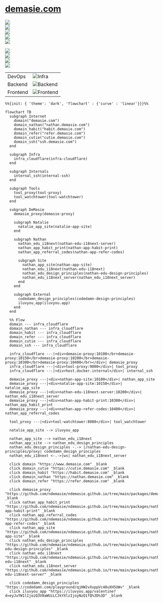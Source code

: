 # [demasie.com](https://demasie.com)

<a href="https://www.demasie.com"><img src="https://img.shields.io/website.svg?label=demasie.com&url=http%3A%2F%2Fwww.demasie.com/health"/></a><br/>
<a href="https://nathan.demasie.com"><img src="https://img.shields.io/website.svg?label=nathan.demasie.com&url=http%3A%2F%2Fnathan.demasie.com/health"/></a><br/>
<a href="https://habit.demasie.com"><img src="https://img.shields.io/website.svg?label=habit.demasie.com&url=http%3A%2F%2Fhabit.demasie.com/health"/></a><br/>
<a href="https://refer.demasie.com"><img src="https://img.shields.io/website.svg?label=refer.demasie.com&url=http%3A%2F%2Frefer.demasie.com/health"/></a><br/>
<a href="https://ssh.demasie.com"><img src="https://img.shields.io/website.svg?label=ssh.demasie.com&url=http%3A%2F%2Fssh.demasie.com/health"/></a><br/>

<img src="https://img.shields.io/website.svg?label=nathan-app-site&url=http%3A%2F%2Fnathan-app-site.demasie.com/health"/><br/>
<img src="https://img.shields.io/website.svg?label=nathan-edu-i18next-server&url=http%3A%2F%2Fnathan-edu-i18next-server.demasie.com/health"/><br/>
<img src="https://img.shields.io/website.svg?label=nathan-app-habit-print&url=http%3A%2F%2Fnathan-app-habit-print.demasie.com/health"/><br/>
<img src="https://img.shields.io/website.svg?label=nathan-app-refer-codes&url=http%3A%2F%2Fnathan-app-refer-codes.demasie.com/health"/><br/>

<!-- ![GitHub Workflow Status](https://img.shields.io/github/actions/workflow/status/ndemasie/ndemasie.github.io/deploy-ec2.yml) -->

|          |                                                                             |
| -------- | --------------------------------------------------------------------------- |
| DevOps   | ![Infra](https://skillicons.dev/icons?i=cloudflare,raspberrypi,docker)<br/> |
| Backend  | ![Backend](https://skillicons.dev/icons?i=nginx,nodejs)<br/>                |
| Frontend | ![Frontend](https://skillicons.dev/icons?i=astro,react,vue,svelte,lit)<br/> |

```mermaid
%%{init: { 'theme': 'dark', 'flowchart' : {'curve' : 'linear'}}}%%

flowchart TB
  subgraph Internet
    domain("demasie.com")
    domain_nathan("nathan.demasie.com")
    domain_habit("habit.demasie.com")
    domain_refer("refer.demasie.com")
    domain_cutie("cutie.demasie.com")
    domain_ssh("ssh.demasie.com")
  end

  subgraph Infra
    infra_cloudflare(infra-cloudflare)
  end

  subgraph Internals
    internal_ssh(internal-ssh)
  end

  subgraph Tools
    tool_proxy(tool-proxy)
    tool_watchtower(tool-watchtower)
  end

  subgraph DeMasie
    demasie_proxy(demasie-proxy)

    subgraph Natalie
      natalie_app_site(natalie-app-site)
    end

    subgraph Nathan
      nathan_edu_i18next(nathan-edu-i18next-server)
      nathan_app_habit_print(nathan-app-habit-print)
      nathan_app_referral_codes(nathan-app-refer-codes)

      subgraph Site
        nathan_app_site(nathan-app-site)
        nathan_edu_i18next(nathan-edu-i18next)
        nathan_edu_design_principles(nathan-edu-design-principles)
        nathan_edu_i18next_server(nathan_edu_i18next_server)
      end
    end

    subgraph External
      codedamn_design_principles(codedamn-design-principles)
      iluvyou_app(iluvyou.app)
    end
  end

  %% Flow
  domain --- infra_cloudflare
  domain_nathan --- infra_cloudflare
  domain_habit --- infra_cloudflare
  domain_refer --- infra_cloudflare
  domain_cutie --- infra_cloudflare
  domain_ssh --- infra_cloudflare

  infra_cloudflare ---|<div>demasie-proxy:10100</br>demasie-proxy:10150</br>demasie-proxy:10200</br>demasie-proxy:10300</br>demasie-proxy:10400</br></div>| demasie_proxy
  infra_cloudflare ---|<div>tool-proxy:9000</div>| tool_proxy
  infra_cloudflare ---|<div>host.docker.internal</div>| internal_ssh

  demasie_proxy ---|<div>nathan-app-site:10100</div>| nathan_app_site
  demasie_proxy ---|<div>natalie-app-site:10150</div>| natalie_app_site
  demasie_proxy ---|<div>nathan-edu-i18next-server:10200</div>| nathan_edu_i18next_server
  demasie_proxy ---|<div>nathan-app-habit-print:10300</div>| nathan_app_habit_print
  demasie_proxy ---|<div>nathan-app-refer-codes:10400</div>| nathan_app_referral_codes

  tool_proxy ---|<div>tool-watchtower:8080</div>| tool_watchtower

  natalie_app_site --> iluvyou_app

  nathan_app_site --> nathan_edu_i18next
  nathan_app_site --> nathan_edu_design_principles
  nathan_edu_design_principles -.-> |/nathan-edu-design-principles/proxy| codedamn_design_principles
  nathan_edu_i18next <-.->|ws| nathan_edu_i18next_server

  click domain "https://www.demasie.com" _blank
  click domain_cutie "https://cutie.demasie.com" _blank
  click domain_habit "https://habit.demasie.com" _blank
  click domain_nathan "https://nathan.demasie.com" _blank
  click domain_refer "https://refer.demasie.com" _blank

  click demasie_proxy "https://github.com/ndemasie/ndemasie.github.io/tree/main/packages/demasie_proxy" _blank
  click nathan_app_habit_print "https://github.com/ndemasie/ndemasie.github.io/tree/main/packages/nathan-app-habit-print" _blank
  click nathan_app_referral_codes "https://github.com/ndemasie/ndemasie.github.io/tree/main/packages/nathan-app-refer-codes" _blank
  click nathan_app_site "https://github.com/ndemasie/ndemasie.github.io/tree/main/packages/nathan-app-site" _blank
  click nathan_edu_design_principles "https://github.com/ndemasie/ndemasie.github.io/tree/main/packages/nathan-edu-design-principles" _blank
  click nathan_edu_i18next "https://github.com/ndemasie/ndemasie.github.io/tree/main/packages/nathan-edu-i18next" _blank
  click nathan_edu_i18next_server "https://github.com/ndemasie/ndemasie.github.io/tree/main/packages/nathan-edu-i18next-server" _blank

  click codedamn_design_principles "https://codedamn.com/playground/qjHW2vXxppVc48uXH5UWv" _blank
  click iluvyou_app "https://iluvyou.app/valentine?d=eyJuYW1lIjoiQ3V0aWUiLCJkYXlzIjoyNzQ1fQ%3D%3D" _blank
```
